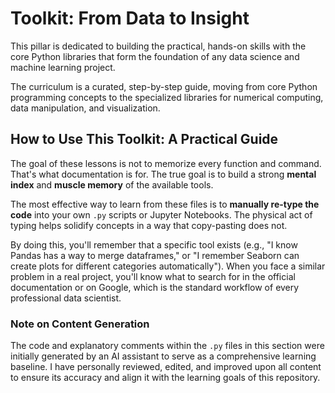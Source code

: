 # Toolkit: From Data to Insight

This pillar is dedicated to building the practical, hands-on skills with the core Python libraries that form the foundation of any data science and machine learning project.

The curriculum is a curated, step-by-step guide, moving from core Python programming concepts to the specialized libraries for numerical computing, data manipulation, and visualization.

## How to Use This Toolkit: A Practical Guide

The goal of these lessons is not to memorize every function and command. That's what documentation is for. The true goal is to build a strong **mental index** and **muscle memory** of the available tools.

The most effective way to learn from these files is to **manually re-type the code** into your own `.py` scripts or Jupyter Notebooks. The physical act of typing helps solidify concepts in a way that copy-pasting does not.

By doing this, you'll remember that a specific tool exists (e.g., "I know Pandas has a way to merge dataframes," or "I remember Seaborn can create plots for different categories automatically"). When you face a similar problem in a real project, you'll know what to search for in the official documentation or on Google, which is the standard workflow of every professional data scientist.

### Note on Content Generation

The code and explanatory comments within the `.py` files in this section were initially generated by an AI assistant to serve as a comprehensive learning baseline. I have personally reviewed, edited, and improved upon all content to ensure its accuracy and align it with the learning goals of this repository.